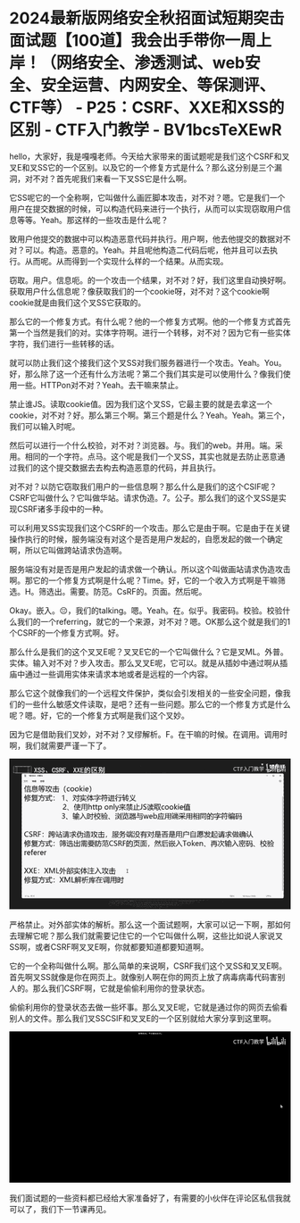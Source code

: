 # 2024最新版网络安全秋招面试短期突击面试题【100道】我会出手带你一周上岸！（网络安全、渗透测试、web安全、安全运营、内网安全、等保测评、CTF等） - P25：CSRF、XXE和XSS的区别 - CTF入门教学 - BV1bcsTeXEwR

hello，大家好，我是嘎嘎老师。今天给大家带来的面试题呢是我们这个CSRF和叉叉E和叉SS它的一个区别。以及它的一个修复方式是什么？那么这分别是三个漏洞，对不对？首先呢我们来看一下叉SS它是什么啊。

它SS呢它的一个全称啊，它叫做什么画匠脚本攻击，对不对？嗯。它是我们一个用户在提交数据的时候，可以构造代码来进行一个执行，从而可以实现窃取用户信息等等。Yeah。那这样的一些攻击是什么呢？

致用户他提交的数据中可以构造恶意代码并执行。用户啊，他去他提交的数据对不对？可以。构造。恶意的。Yeah。并且呢他构造二代码后呢，他并且可以去执行。从而呢。从而得到一个实现什么样的一个结果。从而实现。

窃取。用户。信息呃。的一个攻击一个结果，对不对？好，我们这里自动换好啊。获取用户什么信息呢？像获取我们的一个cookie呀，对不对？这个cookie啊cookie就是由我们这个叉SS它获取的。

那么它的一个修复方式。有什么呢？他的一个修复方式啊。他的一个修复方式首先第一个当然是我们的对。实体字符啊。进行一个转移，对不对？因为它有一些实体字符，我们进行一些转移的话。

就可以防止我们这个接我们这个叉SS对我们服务器进行一个攻击。Yeah。You。好，那么除了这一个还有什么方法呢？第二个我们其实是可以使用什么？像我们使用一些。HTTPon对不对？Yeah。去干嘛来禁止。

禁止谁JS。读取cookie值。因为我们这个叉SS，它最主要的就是去拿这一个cookie，对不对？好。那么第三个啊。第三个题是什么？Yeah。Yeah。第三个，我们可以输入时呢。

然后可以进行一个什么校验，对不对？浏览器。与。我们的web。并用。端。采用。相同的一个字符。点马。这个呢是我们一个叉SS，其实也就是去防止恶意通过我们的这个提交数据去去构去构造恶意的代码，并且执行。

对不对？以防它窃取我们用户的一些信息啊？那么什么是我们的这个CSIF呢？CSRF它叫做什么？它叫做华站。请求伪造。7。公子。那么我们的这个叉SS是实现CSRF诸多手段中的一种。

可以利用叉SS实现我们这个CSRF的一个攻击。那么它是由于啊。它是由于在关键操作执行的时候，服务端没有对这个是否是用户发起的，自愿发起的做一个确定啊，所以它叫做跨站请求伪造啊。

服务端没有对是否是用户发起的请求做一个确认。所以这个叫做画站请求伪造攻击啊。那它的一个修复方式啊是什么呢？Time。好，它的一个收入方式啊是干嘛筛选。H。筛选出。需要。防范。CsRF的。页面。然后呢。

Okay。嵌入。😔，我们的talking。嗯。Yeah。在。似乎。我密码。校验。校验什么我们的一个referring，就它的一个来源，对不对？嗯。OK那么这个就是我们的1个CSRF的一个修复方式啊。好。

那么什么是我们的这个叉叉E呢？叉叉E它的一个它叫做什么？它是叉ML。外普。实体。输入对不对？步入攻击。那么叉叉E呢，它可以。就是从插妙中通过啊从插庙中通过一些调用实体来请求本地或者是远程的一个内容。

那么它这个就像我们的一个远程文件保护，类似会引发相关的一些安全问题，像我们的一些什么敏感文件读取，是吧？还有一些问题。那么它的一个修复方式是什么呢？嗯。好，它的一个修复方式啊是我们这个叉妙。

因为它是借助我们叉妙，对不对？叉缪解析。F。在干嘛的时候。在调用。调用时啊，我们就需要严谨一下了。

![](img/7a252b529ea2f7bd83ad7d3dabdff224_1.png)

严格禁止。对外部实体的解析。那么这一个面试题啊，大家可以记一下啊，那如何去理解它呢？那么我们就需要记住它的一个它叫做什么啊，这些比如说人家说叉SS啊，或者CSRF啊叉叉E啊，你就都要知道都要知道啊。

它的一个全称叫做什么啊。那么简单的来说啊，CSRF我们这个叉SS和叉叉E啊。首先啊叉SS就像是你在网页上。就像别人啊在你的网页上放了病毒病毒代码害别人的。那么我们CSRF啊，它就是偷偷利用你的登录状态。

偷偷利用你的登录状态去做一些坏事。那么叉叉E呢，它就是通过你的网页去偷看别人的文件。那么我们叉SSCSIF和叉叉E的一个区别就给大家分享到这里啊。



![](img/7a252b529ea2f7bd83ad7d3dabdff224_3.png)

我们面试题的一些资料都已经给大家准备好了，有需要的小伙伴在评论区私信我就可以了，我们下一节课再见。